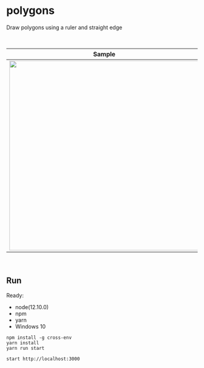 # polygons

Draw polygons using a ruler and straight edge

<br>

|Sample|
|:---:|
|<img src="https://github.com/CandyTek/polygons/assets/39211450/dcf4d0bd-b11f-4c61-b56f-729f461d6d7c" width="500">|

<br>

## Run

Ready:

- node(12.10.0)
- npm
- yarn
- Windows 10


```shell
npm install -g cross-env
yarn install
yarn run start
```

```shell
start http://localhost:3000
```
